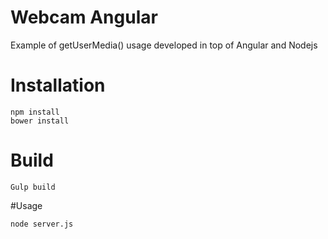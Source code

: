 Webcam Angular
================

Example of getUserMedia() usage developed in top of Angular and Nodejs

# Installation

	npm install
	bower install

# Build

	Gulp build

#Usage

	node server.js
